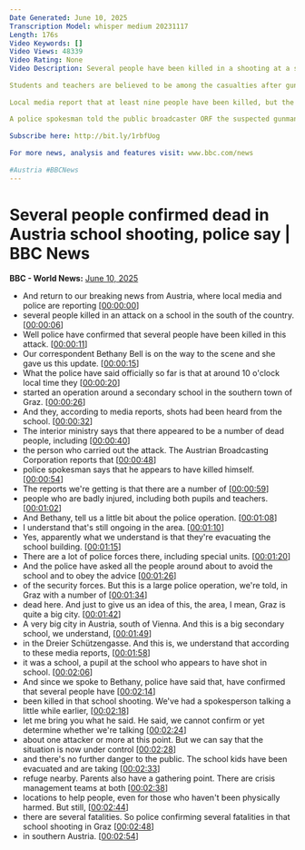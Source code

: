 ```yaml
---
Date Generated: June 10, 2025
Transcription Model: whisper medium 20231117
Length: 176s
Video Keywords: []
Video Views: 48339
Video Rating: None
Video Description: Several people have been killed in a shooting at a secondary school in the Austrian city of Graz, police have said.
 
Students and teachers are believed to be among the casualties after gunshots at the Dreierschützengasse high school.
 
Local media report that at least nine people have been killed, but the number of fatalities has not been confirmed by officials yet.
 
A police spokesman told the public broadcaster ORF the suspected gunman is believed to have killed himself.
 
Subscribe here: http://bit.ly/1rbfUog
 
For more news, analysis and features visit: www.bbc.com/news
 
#Austria #BBCNews
---
```


# Several people confirmed dead in Austria school shooting, police say | BBC News
**BBC - World News:** [June 10, 2025](https://www.youtube.com/watch?v=N02AZF_v5ZU)
*  And return to our breaking news from Austria, where local media and police are reporting [[00:00:00](https://www.youtube.com/watch?v=N02AZF_v5ZU&t=0.0s)]
*  several people killed in an attack on a school in the south of the country. [[00:00:06](https://www.youtube.com/watch?v=N02AZF_v5ZU&t=6.48s)]
*  Well police have confirmed that several people have been killed in this attack. [[00:00:11](https://www.youtube.com/watch?v=N02AZF_v5ZU&t=11.6s)]
*  Our correspondent Bethany Bell is on the way to the scene and she gave us this update. [[00:00:15](https://www.youtube.com/watch?v=N02AZF_v5ZU&t=15.92s)]
*  What the police have said officially so far is that at around 10 o'clock local time they [[00:00:20](https://www.youtube.com/watch?v=N02AZF_v5ZU&t=20.72s)]
*  started an operation around a secondary school in the southern town of Graz. [[00:00:26](https://www.youtube.com/watch?v=N02AZF_v5ZU&t=26.479999999999997s)]
*  And they, according to media reports, shots had been heard from the school. [[00:00:32](https://www.youtube.com/watch?v=N02AZF_v5ZU&t=32.48s)]
*  The interior ministry says that there appeared to be a number of dead people, including [[00:00:40](https://www.youtube.com/watch?v=N02AZF_v5ZU&t=40.239999999999995s)]
*  the person who carried out the attack. The Austrian Broadcasting Corporation reports that [[00:00:48](https://www.youtube.com/watch?v=N02AZF_v5ZU&t=48.08s)]
*  police spokesman says that he appears to have killed himself. [[00:00:54](https://www.youtube.com/watch?v=N02AZF_v5ZU&t=54.4s)]
*  The reports we're getting is that there are a number of [[00:00:59](https://www.youtube.com/watch?v=N02AZF_v5ZU&t=59.599999999999994s)]
*  people who are badly injured, including both pupils and teachers. [[00:01:02](https://www.youtube.com/watch?v=N02AZF_v5ZU&t=62.879999999999995s)]
*  And Bethany, tell us a little bit about the police operation. [[00:01:08](https://www.youtube.com/watch?v=N02AZF_v5ZU&t=68.24s)]
*  I understand that's still ongoing in the area. [[00:01:10](https://www.youtube.com/watch?v=N02AZF_v5ZU&t=70.72s)]
*  Yes, apparently what we understand is that they're evacuating the school building. [[00:01:15](https://www.youtube.com/watch?v=N02AZF_v5ZU&t=75.2s)]
*  There are a lot of police forces there, including special units. [[00:01:20](https://www.youtube.com/watch?v=N02AZF_v5ZU&t=80.47999999999999s)]
*  And the police have asked all the people around about to avoid the school and to obey the advice [[00:01:26](https://www.youtube.com/watch?v=N02AZF_v5ZU&t=86.0s)]
*  of the security forces. But this is a large police operation, we're told, in Graz with a number of [[00:01:34](https://www.youtube.com/watch?v=N02AZF_v5ZU&t=94.56s)]
*  dead here. And just to give us an idea of this, the area, I mean, Graz is quite a big city. [[00:01:42](https://www.youtube.com/watch?v=N02AZF_v5ZU&t=102.32s)]
*  A very big city in Austria, south of Vienna. And this is a big secondary school, we understand, [[00:01:49](https://www.youtube.com/watch?v=N02AZF_v5ZU&t=109.52s)]
*  in the Dreier Schützengasse. And this is, we understand that according to these media reports, [[00:01:58](https://www.youtube.com/watch?v=N02AZF_v5ZU&t=118.8s)]
*  it was a school, a pupil at the school who appears to have shot in school. [[00:02:06](https://www.youtube.com/watch?v=N02AZF_v5ZU&t=126.47999999999999s)]
*  And since we spoke to Bethany, police have said that, have confirmed that several people have [[00:02:14](https://www.youtube.com/watch?v=N02AZF_v5ZU&t=134.24s)]
*  been killed in that school shooting. We've had a spokesperson talking a little while earlier, [[00:02:18](https://www.youtube.com/watch?v=N02AZF_v5ZU&t=138.48s)]
*  let me bring you what he said. He said, we cannot confirm or yet determine whether we're talking [[00:02:24](https://www.youtube.com/watch?v=N02AZF_v5ZU&t=144.07999999999998s)]
*  about one attacker or more at this point. But we can say that the situation is now under control [[00:02:28](https://www.youtube.com/watch?v=N02AZF_v5ZU&t=148.32s)]
*  and there's no further danger to the public. The school kids have been evacuated and are taking [[00:02:33](https://www.youtube.com/watch?v=N02AZF_v5ZU&t=153.28s)]
*  refuge nearby. Parents also have a gathering point. There are crisis management teams at both [[00:02:38](https://www.youtube.com/watch?v=N02AZF_v5ZU&t=158.07999999999998s)]
*  locations to help people, even for those who haven't been physically harmed. But still, [[00:02:44](https://www.youtube.com/watch?v=N02AZF_v5ZU&t=164.08s)]
*  there are several fatalities. So police confirming several fatalities in that school shooting in Graz [[00:02:48](https://www.youtube.com/watch?v=N02AZF_v5ZU&t=168.96s)]
*  in southern Austria. [[00:02:54](https://www.youtube.com/watch?v=N02AZF_v5ZU&t=174.4s)]
